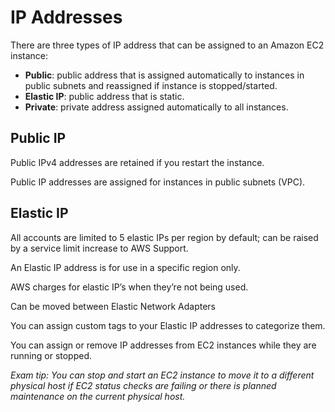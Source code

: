 # IP Addresses

There are three types of IP address that can be assigned to an Amazon EC2 instance:

- **Public**: public address that is assigned automatically to instances in public subnets and reassigned if instance is stopped/started.
- **Elastic IP**: public address that is static.
- **Private**: private address assigned automatically to all instances.


## Public IP

Public IPv4 addresses are retained if you restart the instance.

Public IP addresses are assigned for instances in public subnets (VPC).


## Elastic IP

All accounts are limited to 5 elastic IPs per region by default; can be raised by a service limit increase to AWS Support.

An Elastic IP address is for use in a specific region only.

AWS charges for elastic IP’s when they’re not being used.

Can be moved between Elastic Network Adapters

You can assign custom tags to your Elastic IP addresses to categorize them.

You can assign or remove IP addresses from EC2 instances while they are running or stopped.

*Exam tip: You can stop and start an EC2 instance to move it to a different physical host if EC2 status checks are failing or there is planned maintenance on the current physical host.*